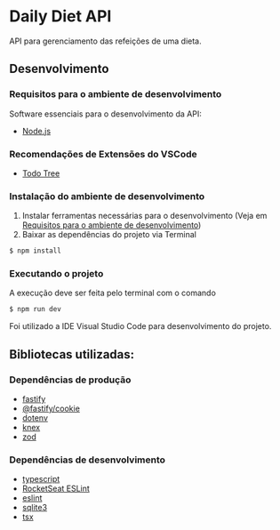 # Daily Diet API

API para gerenciamento das refeições de uma dieta. 

## Desenvolvimento
### Requisitos para o ambiente de desenvolvimento

Software essenciais para o desenvolvimento da API:

- [Node.js](https://nodejs.org/en)

### Recomendações de Extensões do VSCode

- [Todo Tree](https://marketplace.visualstudio.com/items?itemName=Gruntfuggly.todo-tree)

### Instalação do ambiente de desenvolvimento

1. Instalar ferramentas necessárias para o desenvolvimento (Veja em [Requisitos para o ambiente de desenvolvimento](#requisitos-para-o-ambiente-de-desenvolvimento))
2. Baixar as dependências do projeto via Terminal

```sh
$ npm install
```

### Executando o projeto

A execução deve ser feita pelo terminal com o comando
```sh
$ npm run dev
```
Foi utilizado a IDE Visual Studio Code para desenvolvimento do projeto.

## Bibliotecas utilizadas:

### Dependências de produção

- [fastify](https://fastify.dev/)
- [@fastify/cookie](https://www.npmjs.com/package/@fastify/cookie)
- [dotenv](https://www.npmjs.com/package/dotenv)
- [knex](https://www.npmjs.com/package/knex)
- [zod](https://www.npmjs.com/package/zod)


### Dependências de desenvolvimento

- [typescript](https://www.npmjs.com/package/typescript)
- [RocketSeat ESLint](https://www.npmjs.com/package/@rocketseat/eslint-config)
- [eslint](https://www.npmjs.com/package/eslint)
- [sqlite3](https://www.npmjs.com/package/sqlite3)
- [tsx](https://www.npmjs.com/package/tsx)

